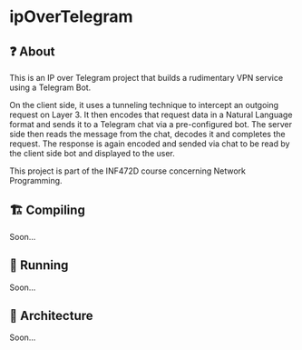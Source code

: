 # ipOverTelegram

## ❓ About

This is an IP over Telegram project that builds a rudimentary VPN service using a Telegram Bot.

On the client side, it uses a tunneling technique to intercept an outgoing request on Layer 3. It then encodes that request data in a Natural Language format and sends it to a Telegram chat via a pre-configured bot. The server side then reads the message from the chat, decodes it and completes the request. The response is again encoded and sended via chat to be read by the client side bot and displayed to the user.

This project is part of the INF472D course concerning Network Programming.


## 🏗️ Compiling
Soon...

## 🏃 Running
Soon...

## 🏯 Architecture
Soon...


